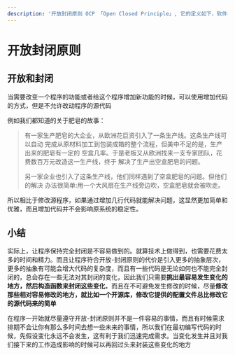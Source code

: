 ```yaml
---
description: '开放封闭原则 OCP 「Open Closed Principle」, 它的定义如下，软件实体「类、模块、函数」等应该是可以扩展的，但是不可以修改'
---
```


# 开放封闭原则

## 开放和封闭

当需要改变一个程序的功能或者给这个程序增加新功能的时候，可以使用增加代码的方式，但是不允许改动程序的源代码

例如我们都知道的关于肥皂的故事：

> 有一家生产肥皂的大企业，从欧洲花巨资引入了一条生产线。这条生产线可以自动 完成从原材料加工到包装成箱的整个流程，但美中不足的是，生产出来的肥皂有一定的 空盒几率。于是老板又从欧洲找来一支专家团队，花费数百万元改造这一生产线，终于 解决了生产出空盒肥皂的问题。
>
> 另一家企业也引入了这条生产线，他们同样遇到了空盒肥皂的问题。但他们的解决 办法很简单:用一个大风扇在生产线旁边吹，空盒肥皂就会被吹走。

所以相比于修改源程序，如果通过增加几行代码就能解决问题，这显然更加简单和优雅，而且增加代码并不会影响原系统的稳定性。

## 小结

实际上，让程序保持完全封闭是不容易做到的。就算技术上做得到，也需要花费太多的时间和精力。而且让程序符合开放-封闭原则的代价是引入更多的抽象层次，更多的抽象有可能会增大代码的复杂度，而且有一些代码是无论如何也不能完全封闭的，总会存在一些无法对其封闭的变化，因此我们只需要**挑出最容易发生变化的地方，然后构造函数来封闭这些变化**，而且在不可避免发生修改的时候，尽量**修改那些相对容易修改的地方，就比如一个开源库，修改它提供的配置文件总比修改它的源代码来的简单**

在程序一开始就尽量遵守开放-封闭原则并不是一件容易的事情，而且有时候需求排期不会让你有那么多时间去想一些未来的事情，所以我们在最初编写代码的时候，先假设变化永远不会发生，这有利于我们迅速完成需求。当变化发生并且对我们接下来的工作造成影响的时候可以再回过头来封装这些变化的地方


